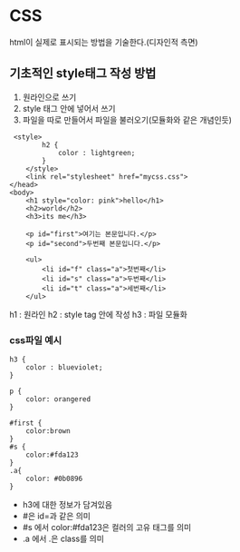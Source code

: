 # CSS
html이 실제로 표시되는 방법을 기술한다.(디자인적 측면)

## 기초적인 style태그 작성 방법
1. 원라인으로 쓰기
2. style 태그 안에 넣어서 쓰기
3. 파일을 따로 만들어서 파일을 불러오기(모듈화와 같은 개념인듯)
```
 <style>
        h2 {
            color : lightgreen;
        }
    </style>
    <link rel="stylesheet" href="mycss.css">
</head>
<body>
    <h1 style="color: pink">hello</h1>
    <h2>world</h2>
    <h3>its me</h3>

    <p id="first">여기는 본문입니다.</p>
    <p id="second">두번째 본문입니다.</p>
    
    <ul>
        <li id="f" class="a">첫번째</li>
        <li id="s" class="a">두번째</li>
        <li id="t" class="a">세번째</li>
    </ul>
```
h1 : 원라인
h2 : style tag 안에 작성
h3 : 파일 모듈화

### css파일 예시
```
h3 {
    color : blueviolet;
}

p {
    color: orangered
}

#first {
    color:brown
}
#s {
    color:#fda123
}
.a{
    color: #0b0896
}
```
- h3에 대한 정보가 담겨있음
- #은 id=과 같은 의미
- #s 에서 color:#fda123은 컬러의 고유 태그를 의미
- .a 에서 .은 class를 의미 

##